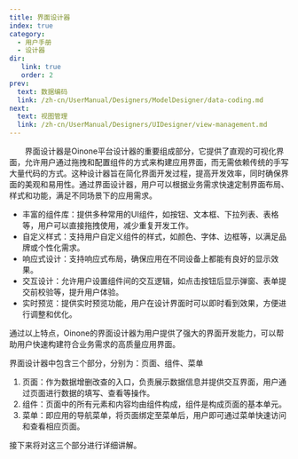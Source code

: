 ```yaml
---
title: 界面设计器
index: true
category:
  - 用户手册
  - 设计器
dir:
   link: true
   order: 2
prev:
  text: 数据编码
  link: /zh-cn/UserManual/Designers/ModelDesigner/data-coding.md
next:
  text: 视图管理
  link: /zh-cn/UserManual/Designers/UIDesigner/view-management.md
---
```

&emsp;&emsp;界面设计器是Oinone平台设计器的重要组成部分，它提供了直观的可视化界面，允许用户通过拖拽和配置组件的方式来构建应用界面，而无需依赖传统的手写大量代码的方式。这种设计器旨在简化界面开发过程，提高开发效率，同时确保界面的美观和易用性。通过界面设计器，用户可以根据业务需求快速定制界面布局、样式和功能，满足不同场景下的应用需求。

+ 丰富的组件库：提供多种常用的UI组件，如按钮、文本框、下拉列表、表格等，用户可以直接拖拽使用，减少重复开发工作。
+ 自定义样式：支持用户自定义组件的样式，如颜色、字体、边框等，以满足品牌或个性化需求。
+ 响应式设计：支持响应式布局，确保应用在不同设备上都能有良好的显示效果。
+ 交互设计：允许用户设置组件间的交互逻辑，如点击按钮后显示弹窗、表单提交前校验等，提升用户体验。
+ 实时预览：提供实时预览功能，用户在设计界面时可以即时看到效果，方便进行调整和优化。

通过以上特点，Oinone的界面设计器为用户提供了强大的界面开发能力，可以帮助用户快速构建符合业务需求的高质量应用界面。

界面设计器中包含三个部分，分别为：页面、组件、菜单

1. 页面：作为数据增删改查的入口，负责展示数据信息并提供交互界面，用户通过页面进行数据的填写、查看等操作。
2. 组件：页面中的所有元素和内容均由组件构成，组件是构成页面的基本单元。
3. 菜单：即应用的导航菜单，将页面绑定至菜单后，用户即可通过菜单快速访问和查看相应页面。

接下来将对这三个部分进行详细讲解。


